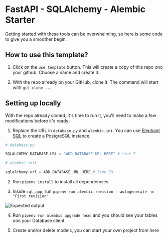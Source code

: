 # FastAPI - SQLAlchemy - Alembic Starter

Getting started with these tools can be overwhelming, so here is some code to give you a smoother begin.

## How to use this template?

1. Click on the `use template` button. This will create a copy of this repo ono your github. Choose a name and create it.

2. With the repo already on your GitHub, clone it. The command will start with `git clone ...`

## Setting up locally

With the repo already cloned, it's time to run it, you'll need to make a few modifications before it's ready:

1. Replace the URL in `database.py` and `alembic.ini`. You can use [Elephant SQL](https://www.elephantsql.com/) to create a PostgreSQL instance.

```py
# database.py

SQLALCHEMY_DATABASE_URL = "ADD_DATABASE_URL_HERE" # line 7
```

```py
# alembic.init

sqlalchemy.url = ADD_DATABASE_URL_HERE # line 58
```

2. Run `pipenv install` to install all dependencies

3. Inside `sql_app`, run `pipenv run alembic revision --autogenerate -m "First revision"`

![Expected output](https://kyn.ac/SCR-20230303-tfa.png)

4. Run `pipenv run alembic upgrade head` and you should see your tables oon your Database client

5. Create and/or delete models, you can start your own project from here
